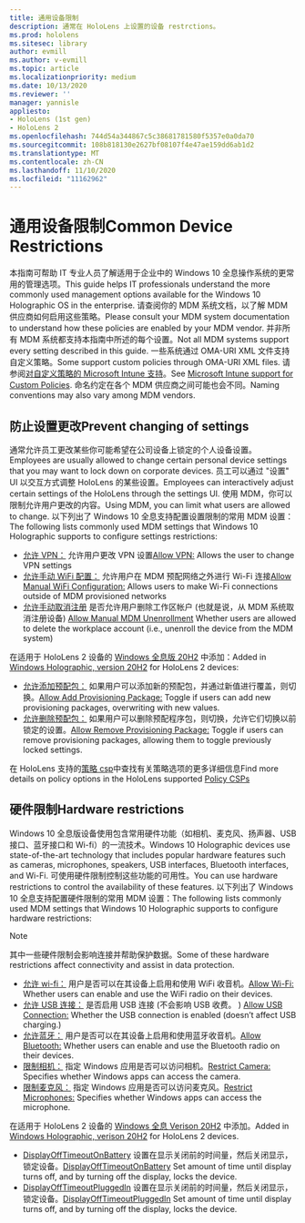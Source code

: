 ```yaml
---
title: 通用设备限制
description: 通常在 HoloLens 上设置的设备 restrctions。
ms.prod: hololens
ms.sitesec: library
author: evmill
ms.author: v-evmill
ms.topic: article
ms.localizationpriority: medium
ms.date: 10/13/2020
ms.reviewer: ''
manager: yannisle
appliesto:
- HoloLens (1st gen)
- HoloLens 2
ms.openlocfilehash: 744d54a344867c5c38681781580f5357e0a0da70
ms.sourcegitcommit: 108b818130e2627bf08107f4e47ae159dd6ab1d2
ms.translationtype: MT
ms.contentlocale: zh-CN
ms.lasthandoff: 11/10/2020
ms.locfileid: "11162962"
---
```

# <span data-ttu-id="f1f4c-103">通用设备限制</span><span class="sxs-lookup"><span data-stu-id="f1f4c-103">Common Device Restrictions</span></span> 

<span data-ttu-id="f1f4c-104">本指南可帮助 IT 专业人员了解适用于企业中的 Windows 10 全息操作系统的更常用的管理选项。</span><span class="sxs-lookup"><span data-stu-id="f1f4c-104">This guide helps IT professionals understand the more commonly used management options available for the Windows 10 Holographic OS in the enterprise.</span></span> <span data-ttu-id="f1f4c-105">请查阅你的 MDM 系统文档，以了解 MDM 供应商如何启用这些策略。</span><span class="sxs-lookup"><span data-stu-id="f1f4c-105">Please consult your MDM system documentation to understand how these policies are enabled by your MDM vendor.</span></span> <span data-ttu-id="f1f4c-106">并非所有 MDM 系统都支持本指南中所述的每个设置。</span><span class="sxs-lookup"><span data-stu-id="f1f4c-106">Not all MDM systems support every setting described in this guide.</span></span> <span data-ttu-id="f1f4c-107">一些系统通过 OMA-URI XML 文件支持自定义策略。</span><span class="sxs-lookup"><span data-stu-id="f1f4c-107">Some support custom policies through OMA-URI XML files.</span></span> <span data-ttu-id="f1f4c-108">请参阅[对自定义策略的 Microsoft Intune 支持](https://docs.microsoft.com/mem/intune/configuration/custom-settings-windows-10)。</span><span class="sxs-lookup"><span data-stu-id="f1f4c-108">See [Microsoft Intune support for Custom Policies](https://docs.microsoft.com/mem/intune/configuration/custom-settings-windows-10).</span></span> <span data-ttu-id="f1f4c-109">命名约定在各个 MDM 供应商之间可能也会不同。</span><span class="sxs-lookup"><span data-stu-id="f1f4c-109">Naming conventions may also vary among MDM vendors.</span></span>

## <span data-ttu-id="f1f4c-110">防止设置更改</span><span class="sxs-lookup"><span data-stu-id="f1f4c-110">Prevent changing of settings</span></span>
<span data-ttu-id="f1f4c-111">通常允许员工更改某些你可能希望在公司设备上锁定的个人设备设置。</span><span class="sxs-lookup"><span data-stu-id="f1f4c-111">Employees are usually allowed to change certain personal device settings that you may want to lock down on corporate devices.</span></span> <span data-ttu-id="f1f4c-112">员工可以通过 "设置" UI 以交互方式调整 HoloLens 的某些设置。</span><span class="sxs-lookup"><span data-stu-id="f1f4c-112">Employees can interactively adjust certain settings of the HoloLens through the settings UI.</span></span> <span data-ttu-id="f1f4c-113">使用 MDM，你可以限制允许用户更改的内容。</span><span class="sxs-lookup"><span data-stu-id="f1f4c-113">Using MDM, you can limit what users are allowed to change.</span></span> <span data-ttu-id="f1f4c-114">以下列出了 Windows 10 全息支持配置设置限制的常用 MDM 设置：</span><span class="sxs-lookup"><span data-stu-id="f1f4c-114">The following lists commonly used MDM settings that Windows 10 Holographic supports to configure settings restrictions:</span></span>
-   <span data-ttu-id="f1f4c-115">[允许 VPN：](https://docs.microsoft.com/windows/client-management/mdm/policy-csp-settings#settings-allowvpn) 允许用户更改 VPN 设置</span><span class="sxs-lookup"><span data-stu-id="f1f4c-115">[Allow VPN:](https://docs.microsoft.com/windows/client-management/mdm/policy-csp-settings#settings-allowvpn) Allows the user to change VPN settings</span></span>
-   <span data-ttu-id="f1f4c-116">[允许手动 WiFi 配置：](https://docs.microsoft.com/windows/client-management/mdm/policy-csp-wifi#wifi-allowmanualwificonfiguration) 允许用户在 MDM 预配网络之外进行 Wi-Fi 连接</span><span class="sxs-lookup"><span data-stu-id="f1f4c-116">[Allow Manual WiFi Configuration:](https://docs.microsoft.com/windows/client-management/mdm/policy-csp-wifi#wifi-allowmanualwificonfiguration) Allows users to make Wi-Fi connections outside of MDM provisioned networks</span></span>
-   <span data-ttu-id="f1f4c-117">[允许手动取消注册](https://docs.microsoft.com/windows/client-management/mdm/policy-csp-experience#experience-allowmanualmdmunenrollment) 是否允许用户删除工作区帐户 (也就是说，从 MDM 系统取消注册设备) </span><span class="sxs-lookup"><span data-stu-id="f1f4c-117">[Allow Manual MDM Unenrollment](https://docs.microsoft.com/windows/client-management/mdm/policy-csp-experience#experience-allowmanualmdmunenrollment) Whether users are allowed to delete the workplace account (i.e., unenroll the device from the MDM system)</span></span>

<span data-ttu-id="f1f4c-118">在适用于 HoloLens 2 设备的 [Windows 全息版 20H2](hololens-release-notes.md#windows-holographic-version-20h2) 中添加：</span><span class="sxs-lookup"><span data-stu-id="f1f4c-118">Added in [Windows Holographic, version 20H2](hololens-release-notes.md#windows-holographic-version-20h2) for HoloLens 2 devices:</span></span>
- <span data-ttu-id="f1f4c-119">[允许添加预配包：](https://docs.microsoft.com/windows/client-management/mdm/policy-csp-security#security-allowaddprovisioningpackage) 如果用户可以添加新的预配包，并通过新值进行覆盖，则切换。</span><span class="sxs-lookup"><span data-stu-id="f1f4c-119">[Allow Add Provisioning Package:](https://docs.microsoft.com/windows/client-management/mdm/policy-csp-security#security-allowaddprovisioningpackage) Toggle if users can add new provisioning packages, overwriting with new values.</span></span>
- <span data-ttu-id="f1f4c-120">[允许删除预配包：](https://docs.microsoft.com/windows/client-management/mdm/policy-csp-security#security-allowremoveprovisioningpackage) 如果用户可以删除预配程序包，则切换，允许它们切换以前锁定的设置。</span><span class="sxs-lookup"><span data-stu-id="f1f4c-120">[Allow Remove Provisioning Package:](https://docs.microsoft.com/windows/client-management/mdm/policy-csp-security#security-allowremoveprovisioningpackage) Toggle if users can remove provisioning packages, allowing them to toggle previously locked settings.</span></span>

<span data-ttu-id="f1f4c-121">在 HoloLens 支持的[策略 csp](https://docs.microsoft.com/windows/client-management/mdm/policy-csps-supported-by-hololens2)中查找有关策略选项的更多详细信息</span><span class="sxs-lookup"><span data-stu-id="f1f4c-121">Find more details on policy options in the HoloLens supported [Policy CSPs](https://docs.microsoft.com/windows/client-management/mdm/policy-csps-supported-by-hololens2)</span></span>

## <span data-ttu-id="f1f4c-122">硬件限制</span><span class="sxs-lookup"><span data-stu-id="f1f4c-122">Hardware restrictions</span></span>
<span data-ttu-id="f1f4c-123">Windows 10 全息版设备使用包含常用硬件功能（如相机、麦克风、扬声器、USB 接口、蓝牙接口和 Wi-fi）的一流技术。</span><span class="sxs-lookup"><span data-stu-id="f1f4c-123">Windows 10 Holographic devices use state-of-the-art technology that includes popular hardware features such as cameras, microphones, speakers, USB interfaces, Bluetooth interfaces, and Wi-Fi.</span></span> <span data-ttu-id="f1f4c-124">可使用硬件限制控制这些功能的可用性。</span><span class="sxs-lookup"><span data-stu-id="f1f4c-124">You can use hardware restrictions to control the availability of these features.</span></span>
<span data-ttu-id="f1f4c-125">以下列出了 Windows 10 全息支持配置硬件限制的常用 MDM 设置：</span><span class="sxs-lookup"><span data-stu-id="f1f4c-125">The following lists commonly used MDM settings that Windows 10 Holographic supports to configure hardware restrictions:</span></span>

> [!NOTE]
> <span data-ttu-id="f1f4c-126">其中一些硬件限制会影响连接并帮助保护数据。</span><span class="sxs-lookup"><span data-stu-id="f1f4c-126">Some of these hardware restrictions affect connectivity and assist in data protection.</span></span>

-   <span data-ttu-id="f1f4c-127">[允许 wi-fi：](https://docs.microsoft.com/windows/client-management/mdm/policy-csp-wifi#wifi-allowwifi) 用户是否可以在其设备上启用和使用 WiFi 收音机。</span><span class="sxs-lookup"><span data-stu-id="f1f4c-127">[Allow Wi-Fi:](https://docs.microsoft.com/windows/client-management/mdm/policy-csp-wifi#wifi-allowwifi) Whether users can enable and use the WiFi radio on their devices.</span></span>
-   <span data-ttu-id="f1f4c-128">[允许 USB 连接：](https://docs.microsoft.com/windows/client-management/mdm/policy-csp-connectivity#connectivity-allowusbconnection) 是否启用 USB 连接 (不会影响 USB 收费。 ) </span><span class="sxs-lookup"><span data-stu-id="f1f4c-128">[Allow USB Connection:](https://docs.microsoft.com/windows/client-management/mdm/policy-csp-connectivity#connectivity-allowusbconnection) Whether the USB connection is enabled (doesn’t affect USB charging.)</span></span>
-   <span data-ttu-id="f1f4c-129">[允许蓝牙：](https://docs.microsoft.com/windows/client-management/mdm/policy-csp-connectivity#connectivity-allowbluetooth) 用户是否可以在其设备上启用和使用蓝牙收音机。</span><span class="sxs-lookup"><span data-stu-id="f1f4c-129">[Allow Bluetooth:](https://docs.microsoft.com/windows/client-management/mdm/policy-csp-connectivity#connectivity-allowbluetooth) Whether users can enable and use the Bluetooth radio on their devices.</span></span>
-   <span data-ttu-id="f1f4c-130">[限制相机：](https://docs.microsoft.com/windows/client-management/mdm/policy-csp-privacy#privacy-letappsaccesscamera) 指定 Windows 应用是否可以访问相机。</span><span class="sxs-lookup"><span data-stu-id="f1f4c-130">[Restrict Camera:](https://docs.microsoft.com/windows/client-management/mdm/policy-csp-privacy#privacy-letappsaccesscamera) Specifies whether Windows apps can access the camera.</span></span>
-   <span data-ttu-id="f1f4c-131">[限制麦克风：](https://docs.microsoft.com/windows/client-management/mdm/policy-csp-privacy#privacy-letappsaccessmicrophone) 指定 Windows 应用是否可以访问麦克风。</span><span class="sxs-lookup"><span data-stu-id="f1f4c-131">[Restrict Microphones:](https://docs.microsoft.com/windows/client-management/mdm/policy-csp-privacy#privacy-letappsaccessmicrophone) Specifies whether Windows apps can access the microphone.</span></span>

<span data-ttu-id="f1f4c-132">在适用于 HoloLens 2 设备的 [Windows 全息 Verison 20H2](hololens-release-notes.md#windows-holographic-version-20h2) 中添加。</span><span class="sxs-lookup"><span data-stu-id="f1f4c-132">Added in [Windows Holographic, verison 20H2](hololens-release-notes.md#windows-holographic-version-20h2) for HoloLens 2 devices.</span></span> 
- <span data-ttu-id="f1f4c-133">[DisplayOffTimeoutOnBattery](https://docs.microsoft.com/windows/client-management/mdm/policy-csp-power#power-displayofftimeoutonbattery) 设置在显示关闭前的时间量，然后关闭显示，锁定设备。</span><span class="sxs-lookup"><span data-stu-id="f1f4c-133">[DisplayOffTimeoutOnBattery](https://docs.microsoft.com/windows/client-management/mdm/policy-csp-power#power-displayofftimeoutonbattery) Set amount of time until display turns off, and by turning off the display, locks the device.</span></span> 
- <span data-ttu-id="f1f4c-134">[DisplayOffTimeoutPluggedIn](https://docs.microsoft.com/windows/client-management/mdm/policy-csp-power#power-displayofftimeoutpluggedin) 设置在显示关闭前的时间量，然后关闭显示，锁定设备。</span><span class="sxs-lookup"><span data-stu-id="f1f4c-134">[DisplayOffTimeoutPluggedIn](https://docs.microsoft.com/windows/client-management/mdm/policy-csp-power#power-displayofftimeoutpluggedin) Set amount of time until display turns off, and by turning off the display, locks the device.</span></span> 
